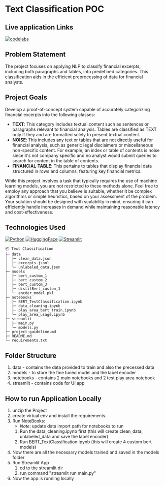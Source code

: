# Text Classification POC

## Live application Links
[![codelabs](https://img.shields.io/badge/codelabs-4285F4?style=for-the-badge&logo=codelabs&logoColor=white)](https://codelabs-preview.appspot.com/?file_id=1-07CaFMbPILIF5yrVsHmGKdp2dHxbKi3q-ICuYfRei0#0)

## Problem Statement 
The project focuses on applying NLP to classify financial excerpts, including both paragraphs and tables, into predefined categories. This classification aids in the efficient preprocessing of data for financial analysts.

## Project Goals
Develop a proof-of-concept system capable of accurately categorizing financial excerpts into the following classes:
- **TEXT**: This category includes textual content such as sentences or paragraphs relevant to financial analysis. Tables are classified as TEXT only if they and are formatted solely to present textual content.
- **NOISE**: This includes any text or tables that are not directly useful for financial analysis, such as generic legal disclaimers or miscellaneous non-specific content. For example, an index or table of contents is noise since it's not company specific and no analyst would submit queries to search for content in the table of contents.
- **FINANCIAL-TABLE**: This pertains to tables that display financial data structured in rows and columns, featuring key financial metrics.


While this project involves a task that typically requires the use of machine learning models, you are not restricted to these methods alone. Feel free to employ any approach that you believe is suitable, whether it be complex algorithms or simple heuristics, based on your assessment of the problem. Your solution should be designed with scalability in mind, ensuring it can efficiently handle increases in demand while maintaining reasonable latency and cost-effectiveness.

## Technologies Used
[![Python](https://img.shields.io/badge/Python-FFD43B?style=for-the-badge&logo=python&logoColor=blue)](https://www.python.org/)
[![HuggingFace](https://img.shields.io/badge/HuggingFace-FF9900?style=for-the-badge)](https://huggingface.co/docs/transformers/en/model_doc/bert)
[![Streamlit](https://img.shields.io/badge/Streamlit-FF4B4B?style=for-the-badge&logo=Streamlit&logoColor=white)](https://streamlit.io/)


```
📦 Text Classification
├─ data
│  ├─ clean_data.json
│  ├─ excerpts.jsonl
│  └─ unlabeled_data.json
├─ models
│  ├─ bert_custom_1
│  ├─ bert_custom_2
│  ├─ bert_custom_3
│  ├─ distilBert_custom_1
│  └─ encder_model.pkl
├─ notebooks
│  ├─ BERT_TextClassification.ipynb
│  ├─ data_cleaning.ipynb
│  ├─ play_area_bert_train.ipynb
│  └─ play_area_usage.ipynb
├─ streamlit
│  ├─ main.py
│  └─ models.py
├─ project-guideline.md
├─ README.md
└─ requirements.txt
```

## Folder Structure
1. data - contains the data provided to train and also the precessed data
2. models - to store the fine tuned model and the label encoder
3. notebooks - contains 2 main notebooks and 2 test play area notebook
4. streamlit - contains code for UI app 


## How to run Application Locally
1. unzip the Project
2. create virtual env and install the requirements
3. Run NoteBooks:
    - *Note*: update data import path for notebooks to run
    1. Run the data_cleaning.ipynb first (this will create clean_data, unlabeled_data and save the label encoder)
    2. Run BERT_TextClassification.ipynb (this will create 4 custom bert models)
4. Now there are all the necessary models trained and saved in the models folder 
5. Run Streamlit App
    1. cd to the streamlit dir
    2. run command "streamlit run main.py"
6. Now the app is running locally
